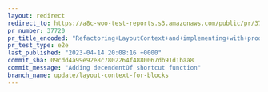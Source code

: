```yaml
---
layout: redirect
redirect_to: https://a8c-woo-test-reports.s3.amazonaws.com/public/pr/37720/e2e/index.html
pr_number: 37720
pr_title_encoded: "Refactoring+LayoutContext+and+implementing+with+product+editor"
pr_test_type: e2e
last_published: "2023-04-14 20:08:16 +0000"
commit_sha: 09cdd4a99e92e8c7802264f4880067db91d1baa8
commit_message: "Adding decendentOf shortcut function"
branch_name: update/layout-context-for-blocks
---
```

